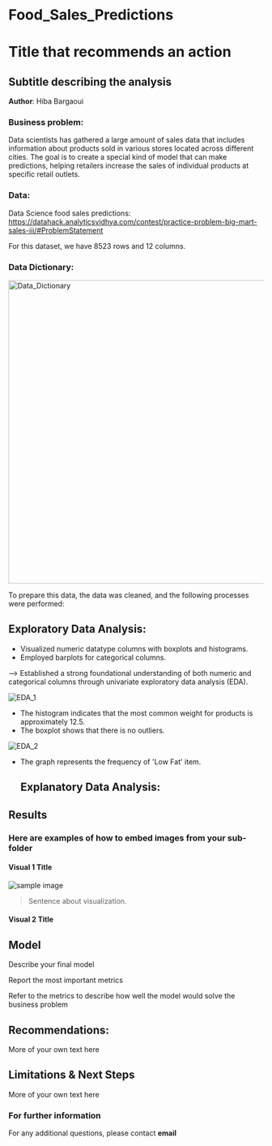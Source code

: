 # Food_Sales_Predictions
# Title that recommends an action
## Subtitle describing the analysis 

**Author**: Hiba Bargaoui 

### Business problem: 

Data scientists has gathered a large amount of sales data that includes information about products sold in various stores located across different cities. The goal is to create a special kind of model that can make predictions, helping retailers increase the sales of individual products at specific retail outlets. 


### Data: 
Data Science food sales predictions: https://datahack.analyticsvidhya.com/contest/practice-problem-big-mart-sales-iii/#ProblemStatement

For this dataset, we have 8523 rows and 12 columns. 

### Data Dictionary:
<img width="599" alt="Data_Dictionary" src="https://github.com/HibaBargaoui/Food_Sales_Predictions/assets/135720154/68ed84fe-cd37-4a0a-886a-410e1c63b229">


To prepare this data, the data was cleaned, and the following processes were performed:

## Exploratory Data Analysis:
- Visualized numeric datatype columns with boxplots and histograms.
- Employed barplots for categorical columns.


  
--> Established a strong foundational understanding of both numeric and categorical columns through univariate exploratory data analysis (EDA).

![EDA_1](https://github.com/HibaBargaoui/Food_Sales_Predictions/assets/135720154/f1ff044d-e963-4a61-af03-e456d8fadd7e)

- The histogram indicates that the most common weight for products is approximately 12.5.
- The boxplot shows that there is no outliers.

![EDA_2](https://github.com/HibaBargaoui/Food_Sales_Predictions/assets/135720154/e68212d9-b81b-4bff-9a0a-0d7cdafe4592)
- The graph represents the frequency of 'Low Fat' item. 
  ## Explanatory Data Analysis:
## Results

### Here are examples of how to embed images from your sub-folder


#### Visual 1 Title
![sample image](project1_sample_image.png)

> Sentence about visualization.

#### Visual 2 Title

## Model

Describe your final model

Report the most important metrics

Refer to the metrics to describe how well the model would solve the business problem

## Recommendations:

More of your own text here


## Limitations & Next Steps

More of your own text here


### For further information


For any additional questions, please contact **email**
